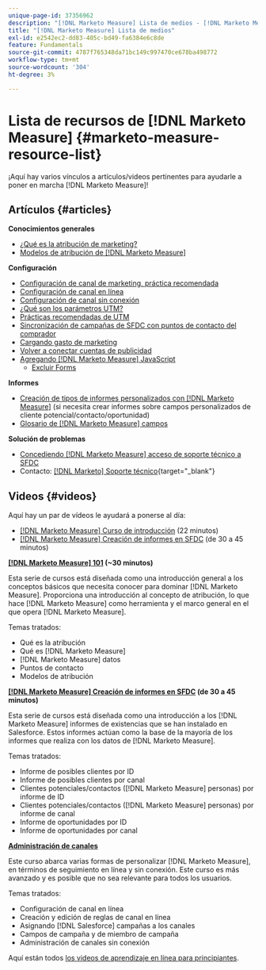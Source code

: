 ```yaml
---
unique-page-id: 37356962
description: "[!DNL Marketo Measure] Lista de medios - [!DNL Marketo Measure]"
title: "[!DNL Marketo Measure] Lista de medios"
exl-id: e2542ec2-dd83-405c-bd49-fa6384e6c8de
feature: Fundamentals
source-git-commit: 4787f765348da71bc149c997470ce678ba498772
workflow-type: tm+mt
source-wordcount: '304'
ht-degree: 3%

---
```


# Lista de recursos de [!DNL Marketo Measure] {#marketo-measure-resource-list}

¡Aquí hay varios vínculos a artículos/videos pertinentes para ayudarle a poner en marcha [!DNL Marketo Measure]!

## Artículos {#articles}

**Conocimientos generales**

* [¿Qué es la atribución de marketing?](/help/introduction-to-marketo-measure/overview-resources/marketing-attribution.md)
* [Modelos de atribución de [!DNL Marketo Measure]](/help/introduction-to-marketo-measure/overview-resources/marketo-measure-attribution-models.md)

**Configuración**

* [Configuración de canal de marketing, práctica recomendada](/help/channel-tracking-and-setup/online-channels/marketing-channels-and-subchannels.md)
* [Configuración de canal en línea](/help/channel-tracking-and-setup/online-channels/online-custom-channel-setup.md)
* [Configuración de canal sin conexión](/help/channel-tracking-and-setup/offline-channels/offline-custom-channel-setup.md)
* [¿Qué son los parámetros UTM?](/help/channel-tracking-and-setup/online-channels/utm-parameters.md)
* [Prácticas recomendadas de UTM](/help/channel-tracking-and-setup/online-channels/best-practices-for-setting-up-utm-parameters.md)
* [Sincronización de campañas de SFDC con puntos de contacto del comprador](/help/channel-tracking-and-setup/offline-channels/legacy-processes/campaigns-and-campaign-members.md)
* [Cargando gasto de marketing](/help/marketing-spend/spend-management/marketing-channel-costs.md#uploading-marketing-costs)
* [Volver a conectar cuentas de publicidad](/help/api-connections/utilizing-marketo-measures-api-connections/reauthorizing-connected-accounts.md)
* [Agregando [!DNL Marketo Measure] JavaScript](/help/marketo-measure-tracking/setting-up-tracking/adding-marketo-measure-script.md)
   * [Excluir Forms](/help/marketo-measure-tracking/setting-up-tracking/excluding-marketo-measure-from-specific-forms.md)

**Informes**

* [Creación de tipos de informes personalizados con [!DNL Marketo Measure]](/help/marketo-measure-salesforce-reporting/new-report-types/creating-custom-marketo-measure-report-types.md) (si necesita crear informes sobre campos personalizados de cliente potencial/contacto/oportunidad)
* [Glosario de  [!DNL Marketo Measure] campos](/help/introduction-to-marketo-measure/overview-resources/glossary-of-marketo-measure-fields.md)

**Solución de problemas**

* [Concediendo  [!DNL Marketo Measure] acceso de soporte técnico a SFDC](/help/miscellaneous/other-related-resources/granting-salesforce-access-to-marketo-measure-support.md)
* Contacto: [[!DNL Marketo] Soporte técnico](https://nation.marketo.com/t5/support/ct-p/Support){target="_blank"}

## Videos {#videos}

Aquí hay un par de vídeos    le ayudará a ponerse al día:

* [[!DNL Marketo Measure] Curso de introducción](https://share.vidyard.com/watch/Pb4DuWJwtFgw3jUBDGneb4?) (22 minutos)
* [[!DNL Marketo Measure] Creación de informes en SFDC](https://experienceleague.adobe.com/docs/marketo-learn/tutorials/overview.html?lang=es) (de 30 a 45 minutos)

**[[!DNL Marketo Measure] 101](https://experienceleague.adobe.com/docs/marketo-learn/tutorials/overview.html?lang=es) (~30 minutos)**

Esta serie de cursos está diseñada como una introducción general a los conceptos básicos que necesita conocer para dominar [!DNL Marketo Measure]. Proporciona una introducción al concepto de atribución, lo que hace [!DNL Marketo Measure] como herramienta y el marco general en el que opera [!DNL Marketo Measure].

Temas tratados:

* Qué es la atribución
* Qué es [!DNL Marketo Measure]
* [!DNL Marketo Measure] datos
* Puntos de contacto
* Modelos de atribución

**[[!DNL Marketo Measure] Creación de informes en SFDC](https://experienceleague.adobe.com/docs/marketo-learn/tutorials/overview.html?lang=es) (de 30 a 45 minutos)**

Esta serie de cursos está diseñada como una introducción a los [!DNL Marketo Measure] informes de existencias que se han instalado en Salesforce. Estos informes actúan como la base de la mayoría de los informes que realiza con los datos de [!DNL Marketo Measure].

Temas tratados:

* Informe de posibles clientes por ID
* Informe de posibles clientes por canal
* Clientes potenciales/contactos ([!DNL Marketo Measure] personas) por informe de ID
* Clientes potenciales/contactos ([!DNL Marketo Measure] personas) por informe de canal
* Informe de oportunidades por ID
* Informe de oportunidades por canal

**[Administración de canales](https://experienceleague.adobe.com/docs/marketo-learn/tutorials/overview.html?lang=es)**

Este curso abarca varias formas de personalizar [!DNL Marketo Measure], en términos de seguimiento en línea y sin conexión. Este curso es más avanzado y es posible que no sea relevante para todos los usuarios.

Temas tratados:

* Configuración de canal en línea
* Creación y edición de reglas de canal en línea
* Asignando [!DNL Salesforce] campañas a los canales
* Campos de campaña y de miembro de campaña
* Administración de canales sin conexión

Aquí están todos [los videos de aprendizaje en línea para principiantes](https://experienceleague.adobe.com/docs/marketo-learn/tutorials/overview.html?lang=es).
